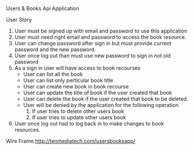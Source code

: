 Users & Books Api Application

User Story

1) User must be signed up with email and password to use this application
2) User must need right email and password to access the book resource.
3) User can change password after sign in but must provide current password and the new password.
4) User once log out than must use new password to sign in not old password
5) As a sign in user will have access to book recourses
    - User can list all the book
    - User can list only perticular book title
    - User can create new book in book recourse
    - User can update the title of book if the user created that book
    - User can delete the book if the user created that book to be deleted.
    - User will be denied by the application for the following operation
        1) If user tries to delete other users book
        2) If user tries to update other users book
6) User once log out had to log back in to make changes to book resources.

Wire Frame
http://tenmediatech.com/usersbooksapp/
